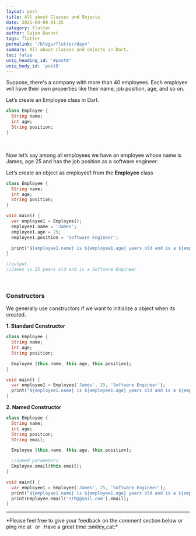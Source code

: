 ```yaml
---
layout: post
title: All about Classes and Objects
date: 2021-04-09 01:25
category: flutter
author: Sajan Basnet
tags: flutter
permalink: '/blogs/flutter/day4'
summary: All about classes and objects in Dart.
toc: false
uniq_heading_id: '#post8'
uniq_body_id: 'post8'
---
```



Suppose, there's a company with more than 40 employees. Each employee will have their own properties like their name, job position, age, and so on. 

Let’s create an Employee class in Dart.

```dart
class Employee {
  String name;
  int age;
  String position;
}
```
<br>

Now let’s say among all employees we have an employee whose name is James, age 25 and has the job position as a software engineer.

Let’s create an object as employee1 from the **Employee** class

```dart
class Employee {
  String name;
  int age;
  String position;
}

void main() {
  var employee1 = Employee();
  employee1.name = 'James';
  employee1.age = 25;
  employee1.position = 'Software Engineer';

  print("${employee1.name} is ${employee1.age} years old and is a ${employee1.position}");
}

//output
//James is 25 years old and is a Software Engineer
```

<br>

### Constructors

We generally use constructors if we want  to initialize a object when its created.

**1. Standard Constructor**

```dart
class Employee {
  String name;
  int age;
  String position;

  Employee (this.name, this.age, this.position);
}

void main() {
  var employee1 = Employee('James', 25, 'Software Engineer');
  print("${employee1.name} is ${employee1.age} years old and is a ${employee1.position}");
}
```



**2. Named Constructor**

```dart
class Employee {
  String name;
  int age;
  String position;
  String email;

  Employee (this.name, this.age, this.position);

  //named parameters
  Employee.email(this.email);
}

void main() {
  var employee1 = Employee('James', 25, 'Software Engineer');
  print("${employee1.name} is ${employee1.age} years old and is a ${employee1.position}");
  print(Employee.email('sth@gmail.com').email);
}
```

<hr>
*Please feel free to give your feedback on the comment section below or ping me at <a aria-label="Send email" href="mailto:sajanbasnet75@gmail.com"><i class="icon fa fa-envelope" style="font-size:32px; margin: 0px 3px;"></i></a> or  <a aria-label="My LinkedIn" target="_blank" href="https://www.linkedin.com/in/sajan-basnet-b4b1b0148/"><i class="icon fa fa-linkedin-square" style="font-size:32px; margin: 0px 3px;" aria-hidden="true"></i></a> Have a great time :smiley_cat:*

